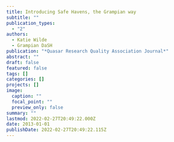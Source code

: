 ```yaml
---
title: Introducing Safe Havens, the Grampian way
subtitle: ""
publication_types:
  - "2"
authors:
  - Katie Wilde
  - Grampian DaSH
publication: "*Quasar Research Quality Association Journal*"
abstract: ""
draft: false
featured: false
tags: []
categories: []
projects: []
image:
  caption: ""
  focal_point: ""
  preview_only: false
summary: ""
lastmod: 2022-02-27T20:49:22.000Z
date: 2013-01-01
publishDate: 2022-02-27T20:49:22.115Z
---
```

